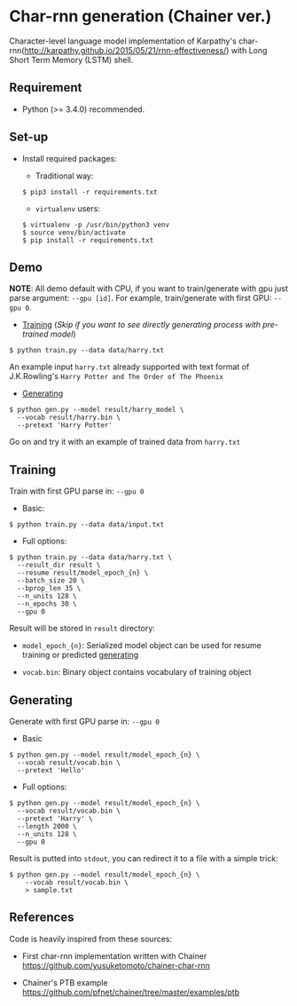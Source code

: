 # Char-rnn generation (Chainer ver.)

Character-level language model implementation of Karpathy's char-rnn(http://karpathy.github.io/2015/05/21/rnn-effectiveness/)
with Long Short Term Memory (LSTM) shell.


## Requirement

+ Python (>= 3.4.0) recommended.


## Set-up

+ Install required packages:

  + Traditional way:

  ```
  $ pip3 install -r requirements.txt
  ```

  + `virtualenv` users:

  ```
  $ virtualenv -p /usr/bin/python3 venv
  $ source venv/bin/activate
  $ pip install -r requirements.txt
  ```

## Demo

**NOTE**: All demo default with CPU, if you want to train/generate with gpu just parse argument: `--gpu [id]`.
For example, train/generate with first GPU: `--gpu 0`.

+ [Training](#training) (*Skip if you want to see directly generating process with pre-trained model*)

```
$ python train.py --data data/harry.txt
```

An example input `harry.txt` already supported with text format of J.K.Rowling's `Harry Potter and The Order of The Phoenix`


+ [Generating](#generating)

```
$ python gen.py --model result/harry_model \
  --vocab result/harry.bin \
  --pretext 'Harry Potter'
```

Go on and try it with an example of trained data from `harry.txt`


## Training

Train with first GPU parse in: `--gpu 0`

+ Basic:

```
$ python train.py --data data/input.txt
```

+ Full options:

```
$ python train.py --data data/harry.txt \
  --result_dir result \
  --resume result/model_epoch_{n} \
  --batch_size 20 \
  --bprop_len 35 \
  --n_units 128 \
  --n_epochs 30 \
  --gpu 0
```

Result will be stored in `result` directory:

+ `model_epoch_{n}`: Serialized model object can be used for resume training or predicted [generating](#generating)

+ `vocab.bin`: Binary object contains vocabulary of training object

## Generating

Generate with first GPU parse in: `--gpu 0`

+ Basic

```
$ python gen.py --model result/model_epoch_{n} \
  --vocab result/vocab.bin \
  --pretext 'Hello'
```

+ Full options:

```
$ python gen.py --model result/model_epoch_{n} \
  --vocab result/vocab.bin \
  --pretext 'Harry' \
  --length 2000 \
  --n_units 128 \
  --gpu 0
```

Result is putted into `stdout`, you can redirect it to a file with a simple trick:

```
$ python gen.py --model result/model_epoch_{n} \
    --vocab result/vocab.bin \
    > sample.txt
```

## References

Code is heavily inspired from these sources:

+ First char-rnn implementation written with Chainer https://github.com/yusuketomoto/chainer-char-rnn

+ Chainer's PTB example https://github.com/pfnet/chainer/tree/master/examples/ptb
